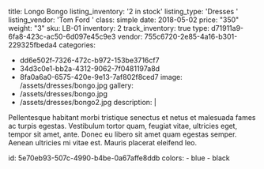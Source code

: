 title: Longo Bongo
listing_inventory: '<span class="inventory-quantity">2</span> in stock'
listing_type: 'Dresses <a href="/cp/collections/entries/store_types/dresses" class="statamify-link"><span class="icon icon-forward"></span></a>'
listing_vendor: 'Tom Ford <a href="/cp/collections/entries/store_vendors/tom-ford" class="statamify-link"><span class="icon icon-forward"></span></a>'
class: simple
date: 2018-05-02
price: "350"
weight: "3"
sku: LB-01
inventory: 2
track_inventory: true
type: d71911a9-6fa8-423c-ac50-6d097e45c9e3
vendor: 755c6720-2e85-4a16-b301-229325fbeda4
categories:
  - dd6e502f-7326-472c-b972-153be3716cf7
  - 34d3c0e1-bb2a-4312-9062-7f0481197a8d
  - 8fa0a6a0-6575-420e-9e13-7af802f8ced7
image: /assets/dresses/bongo.jpg
gallery:
  - /assets/dresses/bongo.jpg
  - /assets/dresses/bongo2.jpg
description: |
  <p>Pellentesque habitant morbi tristique senectus et netus et malesuada fames ac turpis egestas. Vestibulum tortor quam, feugiat vitae, ultricies eget, tempor sit amet, ante. Donec eu libero sit amet quam egestas semper. Aenean ultricies mi vitae est. Mauris placerat eleifend leo.
  </p>
id: 5e70eb93-507c-4990-b4be-0a67affe8ddb
colors:
  - blue
  - black
